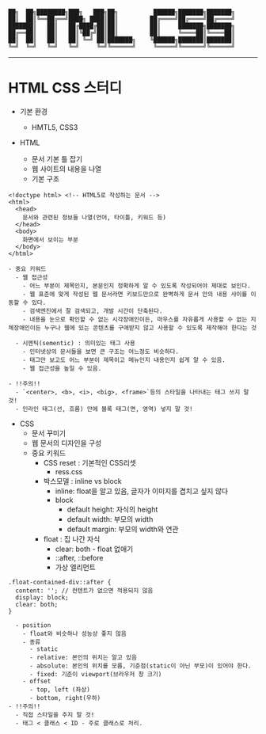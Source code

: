 
    ██╗  ██╗████████╗███╗   ███╗██╗          ██████╗███████╗███████╗
    ██║  ██║╚══██╔══╝████╗ ████║██║         ██╔════╝██╔════╝██╔════╝
    ███████║   ██║   ██╔████╔██║██║         ██║     ███████╗███████╗
    ██╔══██║   ██║   ██║╚██╔╝██║██║         ██║     ╚════██║╚════██║
    ██║  ██║   ██║   ██║ ╚═╝ ██║███████╗    ╚██████╗███████║███████║
    ╚═╝  ╚═╝   ╚═╝   ╚═╝     ╚═╝╚══════╝     ╚═════╝╚══════╝╚══════╝
                                                                    
                                                              
  --------------------------------------------------------------------

# HTML CSS 스터디

  - 기본 환경
    - HMTL5, CSS3

  - HTML
    - 문서 기본 틀 잡기
    - 웹 사이트의 내용을 나열
    - 기본 구조

```
<!doctype html> <!-- HTML5로 작성하는 문서 -->
<html>
  <head>
    문서와 관련된 정보들 나열(언어, 타이틀, 키워드 등)
  </head>
  <body>
    화면에서 보이는 부분
  </body>
</html>
```
    - 중요 키워드
      - 웹 접근성
        - 어느 부분이 제목인지, 본문인지 정확하게 알 수 있도록 작성되어야 제대로 보인다.
        - 웹 표준에 맞게 작성된 웹 문서라면 키보드만으로 완벽하게 문서 안의 내용 사이를 이동할 수 있다.
        - 검색엔진에서 잘 검색되고, 개발 시간이 단축된다.
        - 내용을 눈으로 확인할 수 없는 시각장애인이든, 마우스를 자유롭게 사용할 수 없는 지체장애인이든 누구나 웹에 있는 콘텐츠를 구애받지 않고 사용할 수 있도록 제작해야 한다는 것

      - 시멘틱(sementic) : 의미있는 태그 사용
        - 인터넷상의 문서들을 보면 큰 구조는 어느정도 비슷하다.
        - 태그만 보고도 어느 부분이 제목이고 메뉴인지 내용인지 쉽게 알 수 있음.
        - 웹 접근성을 높일 수 있음.

    - !!주의!!
      - `<center>, <b>, <i>, <big>, <frame>`등의 스타일을 나타내는 태그 쓰지 말 것!
      - 인라인 태그(선, 흐름) 안에 블록 태그(면, 영역) 넣지 말 것!  
  
  - CSS
    - 문서 꾸미기
    - 웹 문서의 디자인을 구성
    - 중요 키워드
      - CSS reset : 기본적인 CSS리셋
        - ress.css
      - 박스모델 : inline vs block
        - inline: float을 알고 있음, 글자가 이미지를 겹치고 싶지 않다
        - block
          - default height: 자식의 height 
          - default width: 부모의 width
          - default margin: 부모의 width와 연관
      - float : 집 나간 자식
        - clear: both - float 없애기
        - ::after, ::before
        - 가상 엘리먼트
```
.float-contained-div::after {
  content: ''; // 컨텐트가 없으면 적용되지 않음
  display: block;
  clear: both;
}
```
      - position
        - float와 비슷하나 성능상 좋지 않음
        - 종류
          - static
          - relative: 본인의 위치는 알고 있음
          - absolute: 본인의 위치를 모름, 기준점(static이 아닌 부모)이 있어야 한다.
          - fixed: 기준이 viewport(브라우저 창 크기)
        - offset
          - top, left (좌상)
          - bottom, right(우하)
    - !!주의!!
      - 직접 스타일을 주지 말 것!
      - 태그 < 클래스 < ID - 주로 클래스로 처리.